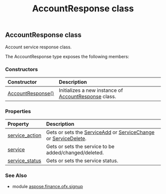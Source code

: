 ﻿---
title: AccountResponse class
second_title: Aspose.Finance for Python via .NET API References
description: 
type: docs
weight: 50
url: /python-net/aspose.finance.ofx.signup/accountresponse/
is_root: false
---

## AccountResponse class

Account service response class.



The AccountResponse type exposes the following members:

### Constructors
| Constructor | Description |
| :- | :- |
| [AccountResponse()](/finance/python-net/aspose.finance.ofx.signup/accountresponse/__init__/#) | Initializes a new instance of [AccountResponse](/finance/python-net/aspose.finance.ofx.signup/accountresponse) class. |


### Properties
| Property | Description |
| :- | :- |
| [service_action](/finance/python-net/aspose.finance.ofx.signup/accountresponse/service_action) | Gets or sets the [ServiceAdd](/finance/python-net/aspose.finance.ofx.signup/serviceadd) or [ServiceChange](/finance/python-net/aspose.finance.ofx.signup/servicechange) or [ServiceDelete](/finance/python-net/aspose.finance.ofx.signup/servicedelete). |
| [service](/finance/python-net/aspose.finance.ofx.signup/accountresponse/service) | Gets or sets the service to be added/changed/deleted. |
| [service_status](/finance/python-net/aspose.finance.ofx.signup/accountresponse/service_status) | Gets or sets the service status. |


### See Also

* module [aspose.finance.ofx.signup](../)
